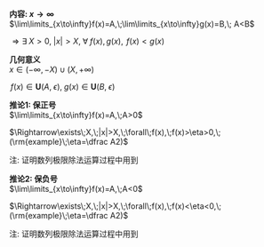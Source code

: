 **内容: $x\to\infty$**  
$\lim\limits_{x\to\infty}f(x)=A,\;\lim\limits_{x\to\infty}g(x)=B,\; A<B$  
  
$\Rightarrow\exists\;X>0,\;|x|>X,\;\forall\;f(x),\,g(x),\;\,f(x)<g(x)$  
  
**几何意义**  
$x\in(-\infty,-X)\cup(X,+\infty)$  
  
$\,f(x)\in\mathbf{U}(A,\;\epsilon),\;g(x)\in\mathbf{U}(B,\;\epsilon)$  
  
**推论1: 保正号**  
$\lim\limits_{x\to\infty}f(x)=A,\;A>0$  
  
$\Rightarrow\exists\;X,\;|x|>X,\;\forall\;f(x),\;f(x)>\eta>0,\;(\rm{example}\;\eta=\dfrac A2)$  
  
注: 证明数列极限除法运算过程中用到  
  
**推论2: 保负号**  
$\lim\limits_{x\to\infty}f(x)=A,\;A<0$  
  
$\Rightarrow\exists\;X,\;|x|>X,\;\forall\;f(x),\;f(x)<\eta<0,\;(\rm{example}\;\eta=\dfrac A2)$  
  
注: 证明数列极限除法运算过程中用到  
